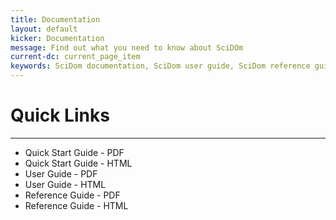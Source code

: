```yaml
---
title: Documentation
layout: default
kicker: Documentation
message: Find out what you need to know about SciDOm
current-dc: current_page_item
keywords: SciDom documentation, SciDom user guide, SciDom reference guide, hermes reference guide, ebxml reference
---
```

# Quick Links
-------------------
* Quick Start Guide - PDF
* Quick Start Guide - HTML
* User Guide - PDF
* User Guide - HTML
* Reference Guide - PDF
* Reference Guide - HTML